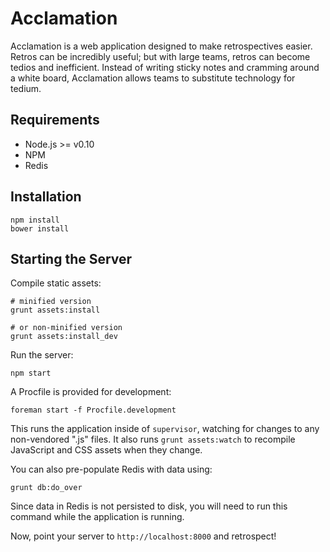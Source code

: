Acclamation
===========

Acclamation is a web application designed to make retrospectives easier.  Retros can be incredibly useful; but with large teams, retros can become tedios and inefficient.  Instead of writing sticky notes and cramming around a white board, Acclamation allows teams to substitute technology for tedium.

Requirements
------------

* Node.js >= v0.10
* NPM
* Redis

Installation
------------

    npm install
    bower install

Starting the Server
-------------------

Compile static assets:

    # minified version
    grunt assets:install

    # or non-minified version
    grunt assets:install_dev

Run the server:

    npm start

A Procfile is provided for development:

    foreman start -f Procfile.development

This runs the application inside of `supervisor`, watching for changes to any non-vendored ".js" files.  It also runs `grunt assets:watch` to recompile JavaScript and CSS assets when they change.

You can also pre-populate Redis with data using:

    grunt db:do_over

Since data in Redis is not persisted to disk, you will need to run this command while the application is running.

Now, point your server to `http://localhost:8000` and retrospect!
